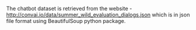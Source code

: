 The chatbot dataset is retrieved from the website - http://convai.io/data/summer_wild_evaluation_dialogs.json which is in json file format using BeautifulSoup python package. 
